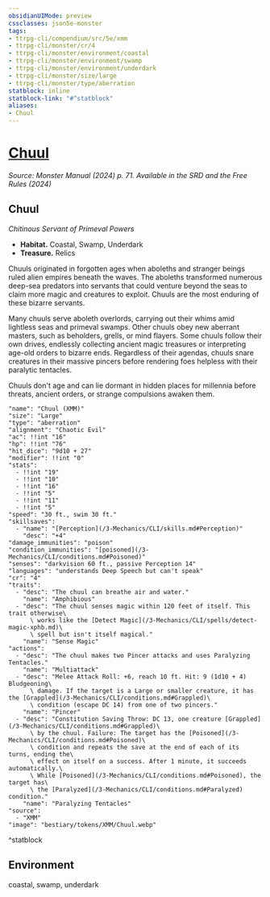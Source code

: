 ```yaml
---
obsidianUIMode: preview
cssclasses: json5e-monster
tags:
- ttrpg-cli/compendium/src/5e/xmm
- ttrpg-cli/monster/cr/4
- ttrpg-cli/monster/environment/coastal
- ttrpg-cli/monster/environment/swamp
- ttrpg-cli/monster/environment/underdark
- ttrpg-cli/monster/size/large
- ttrpg-cli/monster/type/aberration
statblock: inline
statblock-link: "#^statblock"
aliases:
- Chuul
---
```

# [Chuul](3-Mechanics\CLI\bestiary\aberration/chuul-xmm.md)
*Source: Monster Manual (2024) p. 71. Available in the <span title='Systems Reference Document (5.2)'>SRD</span> and the Free Rules (2024)*  

## Chuul

*Chitinous Servant of Primeval Powers*

- **Habitat.** Coastal, Swamp, Underdark  
- **Treasure.** Relics  

Chuuls originated in forgotten ages when aboleths and stranger beings ruled alien empires beneath the waves. The aboleths transformed numerous deep-sea predators into servants that could venture beyond the seas to claim more magic and creatures to exploit. Chuuls are the most enduring of these bizarre servants.

Many chuuls serve aboleth overlords, carrying out their whims amid lightless seas and primeval swamps. Other chuuls obey new aberrant masters, such as beholders, grells, or mind flayers. Some chuuls follow their own drives, endlessly collecting ancient magic treasures or interpreting age-old orders to bizarre ends. Regardless of their agendas, chuuls snare creatures in their massive pincers before rendering foes helpless with their paralytic tentacles.

Chuuls don't age and can lie dormant in hidden places for millennia before threats, ancient orders, or strange compulsions awaken them.

```statblock
"name": "Chuul (XMM)"
"size": "Large"
"type": "aberration"
"alignment": "Chaotic Evil"
"ac": !!int "16"
"hp": !!int "76"
"hit_dice": "9d10 + 27"
"modifier": !!int "0"
"stats":
  - !!int "19"
  - !!int "10"
  - !!int "16"
  - !!int "5"
  - !!int "11"
  - !!int "5"
"speed": "30 ft., swim 30 ft."
"skillsaves":
  - "name": "[Perception](/3-Mechanics/CLI/skills.md#Perception)"
    "desc": "+4"
"damage_immunities": "poison"
"condition_immunities": "[poisoned](/3-Mechanics/CLI/conditions.md#Poisoned)"
"senses": "darkvision 60 ft., passive Perception 14"
"languages": "understands Deep Speech but can't speak"
"cr": "4"
"traits":
  - "desc": "The chuul can breathe air and water."
    "name": "Amphibious"
  - "desc": "The chuul senses magic within 120 feet of itself. This trait otherwise\
      \ works like the [Detect Magic](/3-Mechanics/CLI/spells/detect-magic-xphb.md)\
      \ spell but isn't itself magical."
    "name": "Sense Magic"
"actions":
  - "desc": "The chuul makes two Pincer attacks and uses Paralyzing Tentacles."
    "name": "Multiattack"
  - "desc": "Melee Attack Roll: +6, reach 10 ft. Hit: 9 (1d10 + 4) Bludgeoning\
      \ damage. If the target is a Large or smaller creature, it has the [Grappled](/3-Mechanics/CLI/conditions.md#Grappled)\
      \ condition (escape DC 14) from one of two pincers."
    "name": "Pincer"
  - "desc": "Constitution Saving Throw: DC 13, one creature [Grappled](/3-Mechanics/CLI/conditions.md#Grappled)\
      \ by the chuul. Failure: The target has the [Poisoned](/3-Mechanics/CLI/conditions.md#Poisoned)\
      \ condition and repeats the save at the end of each of its turns, ending the\
      \ effect on itself on a success. After 1 minute, it succeeds automatically.\
      \ While [Poisoned](/3-Mechanics/CLI/conditions.md#Poisoned), the target has\
      \ the [Paralyzed](/3-Mechanics/CLI/conditions.md#Paralyzed) condition."
    "name": "Paralyzing Tentacles"
"source":
  - "XMM"
"image": "bestiary/tokens/XMM/Chuul.webp"
```
^statblock

## Environment

coastal, swamp, underdark